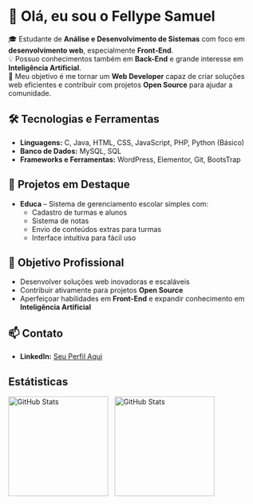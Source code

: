 # 👋 Olá, eu sou o Fellype Samuel

🎓 Estudante de **Análise e Desenvolvimento de Sistemas** com foco em **desenvolvimento web**, especialmente **Front-End**.  
💡 Possuo conhecimentos também em **Back-End** e grande interesse em **Inteligência Artificial**.  
🚀 Meu objetivo é me tornar um **Web Developer** capaz de criar soluções web eficientes e contribuir com projetos **Open Source** para ajudar a comunidade.

## 🛠 Tecnologias e Ferramentas
- **Linguagens:** C, Java, HTML, CSS, JavaScript, PHP, Python (Básico)
- **Banco de Dados:** MySQL, SQL
- **Frameworks e Ferramentas:** WordPress, Elementor, Git, BootsTrap

## 📌 Projetos em Destaque
- **Educa** – Sistema de gerenciamento escolar simples com:
  - Cadastro de turmas e alunos
  - Sistema de notas
  - Envio de conteúdos extras para turmas
  - Interface intuitiva para fácil uso

## 🎯 Objetivo Profissional
- Desenvolver soluções web inovadoras e escaláveis
- Contribuir ativamente para projetos **Open Source**
- Aperfeiçoar habilidades em **Front-End** e expandir conhecimento em **Inteligência Artificial**

## 📫 Contato
- **LinkedIn:** [Seu Perfil Aqui](https://www.linkedin.com/in/fellype-samuel)

## Estátisticas
<p>
  <img 
    align="left" 
    alt="GitHub Stats" 
    height="200" 
    style="padding-right: 10px;" 
    src="https://github-readme-stats.vercel.app/api?username=Larissakich&show_icons=true&theme=tokyonight&include_all_commits=true&locale=pt-br" 
  />

<img 
      align="left" 
      alt="GitHub Stats" 
      height="200" 
      src="https://github-readme-stats.vercel.app/api/top-langs/?username=larissakich&theme=tokyonight&layout=compact&custom_title=Tecnologias&langs_count=9" 
  />

</p>
